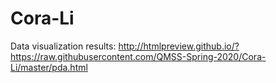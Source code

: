 # Cora-Li    
Data visualization results: http://htmlpreview.github.io/?https://raw.githubusercontent.com/QMSS-Spring-2020/Cora-Li/master/pda.html   
